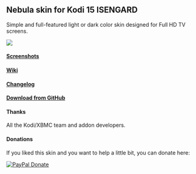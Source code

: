 ## Nebula skin for Kodi 15 ISENGARD
Simple and full-featured light or dark color skin designed for Full HD TV screens.

![](http://i.imgur.com/UVLYuNY.jpg)

#### [Screenshots](https://github.com/Tgxcorporation/skin.nebula/wiki/Screenshots)

#### [Wiki](https://github.com/Tgxcorporation/skin.nebula/wiki)

#### [Changelog](https://github.com/Tgxcorporation/skin.nebula/blob/isengard/changelog.txt)

#### [Download from GitHub](https://github.com/Tgxcorporation/skin.nebula/wiki/Install-from-GitHub)

#### Thanks
All the Kodi/XBMC team and addon developers.

#### Donations
If you liked this skin and you want to help a little bit, you can donate here:

[![PayPal Donate](https://www.paypal.com/en_US/i/btn/x-click-but04.gif)](https://www.paypal.com/cgi-bin/webscr?cmd=_donations&business=BQTJSRCZ8GWHY&lc=US&item_name=Skins%20by%20Tgx%20for%20Kodi%20Entertainment%20Center&item_number=Kodi&currency_code=USD&bn=PP%2dDonationsBF%3abtn_donate_SM%2egif%3aNonHosted)
